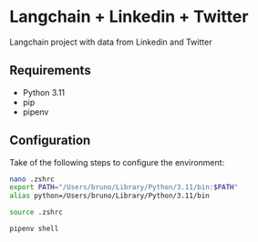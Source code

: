 # Langchain + Linkedin + Twitter

Langchain project with data from Linkedin and Twitter

## Requirements

- Python 3.11
- pip
- pipenv

## Configuration

Take of the following steps to configure the environment:

```bash
nano .zshrc
export PATH="/Users/bruno/Library/Python/3.11/bin:$PATH"
alias python=/Users/bruno/Library/Python/3.11/bin
```

```bash
source .zshrc
```

```bash
pipenv shell
```
